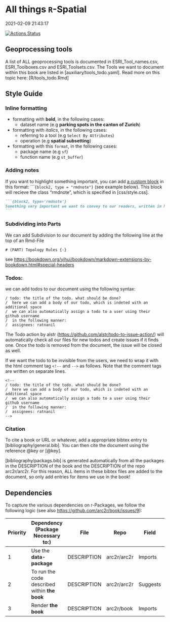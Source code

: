 
# All things `R`-Spatial

2021-02-09 21:43:17

[![Actions
Status](https://github.com/arc2r/book/workflows/bookdown/badge.svg)](https://github.com/arc2r/book/actions)

## Geoprocessing tools

A list of ALL geoprocessing tools is documented in
ESRI\_Tool\_names.csv, ESRI\_Toolboxes.csv and ESRI\_Toolsets.csv. The
Tools we want to document within this book are listed in
\[auxiliary/tools\_todo.yaml\]. Read more on this topic here:
\[R/tools\_todo.Rmd\]

## Style Guide

### Inline formatting

-   formatting with **bold**, in the following cases:
    -   dataset name (e.g **parking spots in the canton of Zurich**)
-   formatting with *italics*, in the following cases:
    -   referring to a tool (e.g `Select By Attributes`)
    -   operation (e.g **spatial subsetting**)
-   formatting with this `format`, in the following cases:
    -   package name (e.g `sf`)
    -   function name (e.g `st_buffer`)

### Adding notes

If you want to highlight something important, you can add [a custom
block](https://bookdown.org/yihui/bookdown/custom-blocks.html) in this
format: \`\`\``{block2, type = "rmdnote"}` (see example below). This
block will recieve the class “rmdnote”, which is specified in
\[css/style.css\].

```` markdown
```{block2, type='rmdnote'}
Something very important we want to convey to our readers, written in Markdown.
```
````

### Subdividing into Parts

We can add Subdivision to our document by adding the following line at
the top of an Rmd-File

    # (PART) Topology Rules {-}

see
<https://bookdown.org/yihui/bookdown/markdown-extensions-by-bookdown.html#special-headers>

### Todos:

we can add todos to our document using the following syntax:

    / todo: the title of the todo. what should be done?
    /  here we can add a body of our todo, which is indeted with an additional space
    /  we can also automatically assign a todo to a user using their github username
    /  in the following manner:
    /  assignees: ratnanil

The Todo action by alstr
(<https://github.com/alstr/todo-to-issue-action/>) will automatically
check all our files for new todos and create issues if it finds one.
Once the todo is removed from the document, the issue will be closed as
well.

If we want the todo to be invisible from the users, we need to wrap it
with the html comment tag `<!--` and `-->` as follows. Note that the
comment tags are written on separate lines.

    <!--
    / todo: the title of the todo. what should be done?
    /  here we can add a body of our todo, which is indeted with an additional space
    /  we can also automatically assign a todo to a user using their github username
    /  in the following manner:
    /  assignees: ratnanil
    -->

### Citation

To cite a book or URL or whatever, add a appropriate bibtex entry to
\[bibliography/general.bib\]. You can then cite the document using the
reference @key or \[@key\].

\[bibliography/packags.bib\] is generated automatically from all the
packages in the DESCRIPTION of the book and the DESCRIPTION of the repo
arc2r/arc2r. For this reason, ALL items in these bibtex files are added
to the document, so only add entries for items we use in the book!

## Dependencies

To capture the various dependencies on r-Packages, we follow the
following logic (see also <https://github.com/arc2r/book/issues/9>):

| Priority | Dependency (Package Necessary to:)            | File        | Repo        | Field    | Eg.                      |
|----------|-----------------------------------------------|-------------|-------------|----------|--------------------------|
| 1        | Use the **data-package**                      | DESCRIPTION | arc2r/arc2r | Imports  | `sf`, `raster`           |
| 2        | To run the code described within **the book** | DESCRIPTION | arc2r/arc2r | Suggests | `gstat`, `tmap`, `dplyr` |
| 3        | Render **the book**                           | DESCRIPTION | arc2r/book  | Imports  | `bookdown`, `rmarkdown`  |
